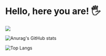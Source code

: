 # Hello, here you are! 🖐️

![](https://enlivit.com/assets/images/main_image.gif)

![Anurag's GitHub stats](https://github-readme-stats.vercel.app/api?username=cuonganh&show_icons=true)<br>

![Top Langs](https://github-readme-stats.vercel.app/api/top-langs/?username=cuonganh&layout=compact&langs_count=10)

<!--
**cuonganh/CuongTV** is a ✨ _special_ ✨ repository because its `README.md` (this file) appears on your GitHub profile.

Here are some ideas to get you started:

- 🔭 I’m currently working on ...
- 🌱 I’m currently learning ...
- 👯 I’m looking to collaborate on ...
- 🤔 I’m looking for help with ...
- 💬 Ask me about ...
- 📫 How to reach me: ...
- 😄 Pronouns: ...
- ⚡ Fun fact: ...
-->
